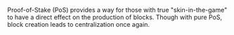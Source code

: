 Proof-of-Stake (PoS) provides a way for those with true "skin-in-the-game" to have a direct effect on the production of blocks.  Though with pure PoS, block creation leads to centralization once again.  
